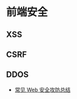 # 前端安全

## XSS

## CSRF

## DDOS


- [常见 Web 安全攻防总结](https://zoumiaojiang.com/article/common-web-security/)